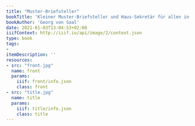 ```yaml
---
title: "Muster-Briefsteller"
bookTitle: 'Kleiner Muster-Briefsteller und Haus-Sekretär für allen in den gesellschaftlichen Verhältnissen sowie im Geschäfts- und Privatleben vorkommenden Fällen - Ein unendbehrliches Handbuch für Jedermann und ein Rathgeber für alle Stände.'
bookAuthor: 'Georg von Saal'
date: 2021-01-03T13:04:53+02:00
iiifContext: http://iiif.io/api/image/2/context.json
type: book
tags:
-
itemDescription: ''
resources:
- src: "front.jpg"
  name: front
  params:
    iiif: front/info.json
    class: front
- src: "title.jpg"
  name: title
  params:
    iiif: title/info.json
    class: title
---
```

